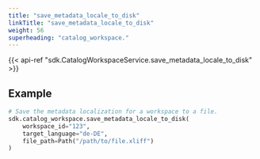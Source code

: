 ```yaml
---
title: "save_metadata_locale_to_disk"
linkTitle: "save_metadata_locale_to_disk"
weight: 56
superheading: "catalog_workspace."
---
```


{{< api-ref "sdk.CatalogWorkspaceService.save_metadata_locale_to_disk" >}}

## Example

```python
# Save the metadata localization for a workspace to a file.
sdk.catalog_workspace.save_metadata_locale_to_disk(
    workspace_id="123",
    target_language="de-DE",
    file_path=Path("/path/to/file.xliff")
)
